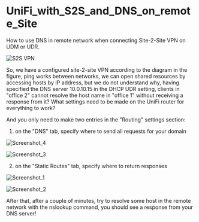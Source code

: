 # UniFi_with_S2S_and_DNS_on_remote_Site
How to use DNS in remote network when connecting Site-2-Site VPN on UDM or UDR.

![S2S VPN](https://github.com/user-attachments/assets/1918cfb3-bc2e-437d-8ef2-733fb0cdd3d1)

So, we have a configured site-2-site VPN according to the diagram in the figure, ping works between networks, we can open shared resources by accessing hosts by IP address, but we do not understand why, having specified the DNS server 10.0.10.15 in the DHCP UDR setting, clients in "office 2" cannot resolve the host name in "office 1" without receiving a response from it?
What settings need to be made on the UniFi router for everything to work?

And you only need to make two entries in the "Routing" settings section:
1. on the "DNS" tab, specify where to send all requests for your domain

![Screenshot_4](https://github.com/user-attachments/assets/5989a732-b7de-41ec-ac0b-480f1c6e12f6)

![Screenshot_3](https://github.com/user-attachments/assets/c602eb7a-899b-4cc9-b47c-5366781817dd)

2. on the "Static Routes" tab, specify where to return responses

![Screenshot_1](https://github.com/user-attachments/assets/67a0cb0b-2405-46df-9cac-e268fdb4ca3a)

![Screenshot_2](https://github.com/user-attachments/assets/240769e3-fc82-4e05-bf2c-7639503917cb)

After that, after a couple of minutes, try to resolve some host in the remote network with the nslookup command, you should see a response from your DNS server!
